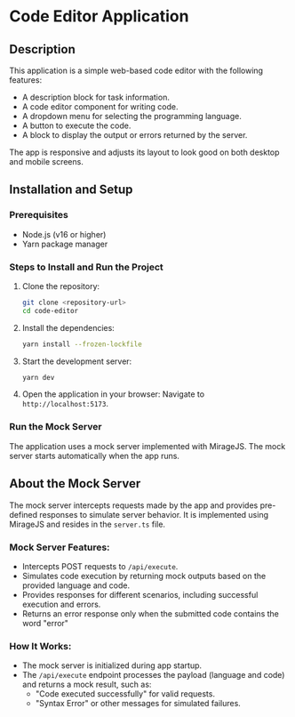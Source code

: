 # Code Editor Application

## Description

This application is a simple web-based code editor with the following features:

- A description block for task information.
- A code editor component for writing code.
- A dropdown menu for selecting the programming language.
- A button to execute the code.
- A block to display the output or errors returned by the server.

The app is responsive and adjusts its layout to look good on both desktop and mobile screens.

## Installation and Setup

### Prerequisites

- Node.js (v16 or higher)
- Yarn package manager

### Steps to Install and Run the Project

1. Clone the repository:

   ```bash
   git clone <repository-url>
   cd code-editor
   ```

2. Install the dependencies:

   ```bash
   yarn install --frozen-lockfile
   ```

3. Start the development server:

   ```bash
   yarn dev
   ```

4. Open the application in your browser:
   Navigate to `http://localhost:5173`.

### Run the Mock Server

The application uses a mock server implemented with MirageJS. The mock server starts automatically when the app runs.

## About the Mock Server

The mock server intercepts requests made by the app and provides pre-defined responses to simulate server behavior. It is implemented using MirageJS and resides in the `server.ts` file.

### Mock Server Features:

- Intercepts POST requests to `/api/execute`.
- Simulates code execution by returning mock outputs based on the provided language and code.
- Provides responses for different scenarios, including successful execution and errors.
- Returns an error response only when the submitted code contains the word "error"

### How It Works:

- The mock server is initialized during app startup.
- The `/api/execute` endpoint processes the payload (language and code) and returns a mock result, such as:
  - "Code executed successfully" for valid requests.
  - "Syntax Error" or other messages for simulated failures.
